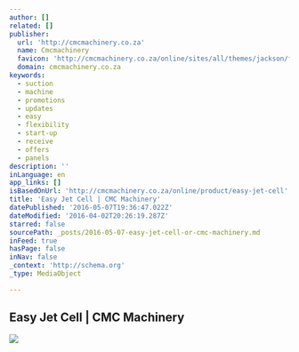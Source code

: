 ```yaml
---
author: []
related: []
publisher:
  url: 'http://cmcmachinery.co.za'
  name: Cmcmachinery
  favicon: 'http://cmcmachinery.co.za/online/sites/all/themes/jackson/favicon.ico'
  domain: cmcmachinery.co.za
keywords:
  - suction
  - machine
  - promotions
  - updates
  - easy
  - flexibility
  - start-up
  - receive
  - offers
  - panels
description: ''
inLanguage: en
app_links: []
isBasedOnUrl: 'http://cmcmachinery.co.za/online/product/easy-jet-cell'
title: 'Easy Jet Cell | CMC Machinery'
datePublished: '2016-05-07T19:36:47.022Z'
dateModified: '2016-04-02T20:26:19.287Z'
starred: false
sourcePath: _posts/2016-05-07-easy-jet-cell-or-cmc-machinery.md
inFeed: true
hasPage: false
inNav: false
_context: 'http://schema.org'
_type: MediaObject

---
```

<article style=""><h1>Easy Jet Cell | CMC Machinery</h1><img src="http://cmcmachinery.co.za/online/stock/headerlogo.jpg" /></article>
